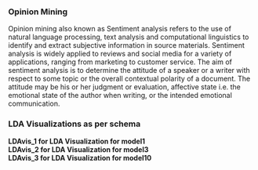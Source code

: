 ### Opinion Mining 
Opinion mining also known as Sentiment analysis refers to the use of natural language processing, text analysis and computational linguistics to identify and extract subjective information in source materials. Sentiment analysis is widely applied to reviews and social media for a variety of applications, ranging from marketing to customer service. The aim of sentiment analysis is to determine the attitude of a speaker or a writer with respect to some topic or the overall contextual polarity of a document. The attitude may be his or her judgment or evaluation, affective state i.e. the emotional state of the author when writing, or the intended emotional communication.

### LDA Visualizations as per schema<br>

**LDAvis_1 for LDA Visualization for model1** <br>
**LDAvis_2 for LDA Visualization for model3** <br>
**LDAvis_3 for LDA Visualization for model10** <br>

